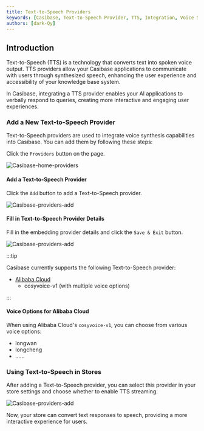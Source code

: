 ```yaml
---
title: Text-to-Speech Providers
keywords: [Casibase, Text-to-Speech Provider, TTS, Integration, Voice Synthesis]
authors: [dark-Qy]
---
```


## Introduction

Text-to-Speech (TTS) is a technology that converts text into spoken voice output. TTS providers allow your Casibase applications to communicate with users through synthesized speech, enhancing the user experience and accessibility of your knowledge base system.

In Casibase, integrating a TTS provider enables your AI applications to verbally respond to queries, creating more interactive and engaging user experiences.

### Add a New Text-to-Speech Provider

Text-to-Speech providers are used to integrate voice synthesis capabilities into Casibase. You can add them by following these steps:

Click the `Providers` button on the page.

![Casibase-home-providers](/img/walkthrough-guides/casibase-home-providers.png)

#### Add a Text-to-Speech Provider

Click the `Add` button to add a Text-to-Speech provider.

![Casibase-providers-add](/img/walkthrough-guides/casibase-providers-add.png)

#### Fill in Text-to-Speech Provider Details

Fill in the embedding provider details and click the `Save & Exit` button.

![Casibase-providers-add](/img/walkthrough-guides/casibase-text-to-speech-form.png)

:::tip

Casibase currently supports the following Text-to-Speech provider:

- [Alibaba Cloud](https://www.alibabacloud.com/product/intelligent-speech-interaction)
  - cosyvoice-v1 (with multiple voice options)

:::

#### Voice Options for Alibaba Cloud

When using Alibaba Cloud's `cosyvoice-v1`, you can choose from various voice options:

- longwan
- longcheng
- ......

### Using Text-to-Speech in Stores

After adding a Text-to-Speech provider, you can select this provider in your store settings and choose whether to enable TTS streaming.

![Casibase-providers-add](/img/walkthrough-guides/casibase-text-to-speech-stream-mode.png)

Now, your store can convert text responses to speech, providing a more interactive experience for users.
